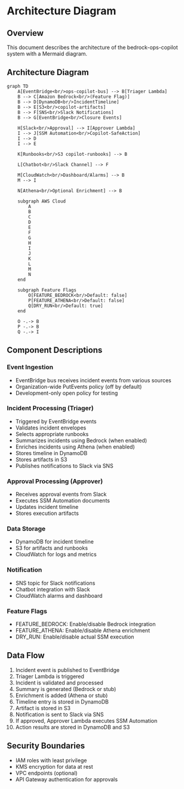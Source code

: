 # Architecture Diagram

## Overview

This document describes the architecture of the bedrock-ops-copilot system with a Mermaid diagram.

## Architecture Diagram

```mermaid
graph TD
    A[EventBridge<br/>ops-copilot-bus] --> B[Triager Lambda]
    B --> C[Amazon Bedrock<br/>(Feature Flag)]
    B --> D[DynamoDB<br/>IncidentTimeline]
    B --> E[S3<br/>copilot-artifacts]
    B --> F[SNS<br/>Slack Notifications]
    B --> G[EventBridge<br/>Closure Events]

    H[Slack<br/>Approval] --> I[Approver Lambda]
    I --> J[SSM Automation<br/>Copilot-SafeAction]
    I --> D
    I --> E

    K[Runbooks<br/>S3 copilot-runbooks] --> B

    L[Chatbot<br/>Slack Channel] --> F

    M[CloudWatch<br/>Dashboard/Alarms] --> B
    M --> I

    N[Athena<br/>Optional Enrichment] --> B

    subgraph AWS Cloud
        A
        B
        C
        D
        E
        F
        G
        H
        I
        J
        K
        L
        M
        N
    end

    subgraph Feature Flags
        O[FEATURE_BEDROCK<br/>Default: false]
        P[FEATURE_ATHENA<br/>Default: false]
        Q[DRY_RUN<br/>Default: true]
    end

    O -.-> B
    P -.-> B
    Q -.-> I
```

## Component Descriptions

### Event Ingestion

- EventBridge bus receives incident events from various sources
- Organization-wide PutEvents policy (off by default)
- Development-only open policy for testing

### Incident Processing (Triager)

- Triggered by EventBridge events
- Validates incident envelopes
- Selects appropriate runbooks
- Summarizes incidents using Bedrock (when enabled)
- Enriches incidents using Athena (when enabled)
- Stores timeline in DynamoDB
- Stores artifacts in S3
- Publishes notifications to Slack via SNS

### Approval Processing (Approver)

- Receives approval events from Slack
- Executes SSM Automation documents
- Updates incident timeline
- Stores execution artifacts

### Data Storage

- DynamoDB for incident timeline
- S3 for artifacts and runbooks
- CloudWatch for logs and metrics

### Notification

- SNS topic for Slack notifications
- Chatbot integration with Slack
- CloudWatch alarms and dashboard

### Feature Flags

- FEATURE_BEDROCK: Enable/disable Bedrock integration
- FEATURE_ATHENA: Enable/disable Athena enrichment
- DRY_RUN: Enable/disable actual SSM execution

## Data Flow

1. Incident event is published to EventBridge
2. Triager Lambda is triggered
3. Incident is validated and processed
4. Summary is generated (Bedrock or stub)
5. Enrichment is added (Athena or stub)
6. Timeline entry is stored in DynamoDB
7. Artifact is stored in S3
8. Notification is sent to Slack via SNS
9. If approved, Approver Lambda executes SSM Automation
10. Action results are stored in DynamoDB and S3

## Security Boundaries

- IAM roles with least privilege
- KMS encryption for data at rest
- VPC endpoints (optional)
- API Gateway authentication for approvals
